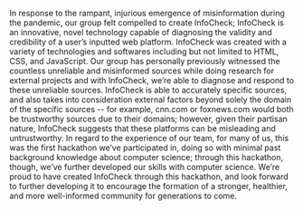 In response to the rampant, injurious emergence of misinformation during the pandemic, our group felt compelled to create InfoCheck; InfoCheck is an innovative, novel technology capable of diagnosing the validity and credibility of a user’s inputted web platform. InfoCheck was created with a variety of technologies and softwares including but not limited to HTML, CSS, and JavaScript. Our group has personally previously witnessed the countless unreliable and misinformed sources while doing research for external projects and with InfoCheck, we’re able to diagnose and respond to these unreliable sources. InfoCheck is able to accurately specific sources, and also takes into consideration external factors beyond solely the domain of the specific sources -- for example, cnn.com or foxnews.com would both be trustworthy sources due to their domains; however, given their partisan nature, InfoCheck suggests that these platforms can be misleading and untrustworthy. In regard to the experience of our team, for many of us, this was the first hackathon we’ve participated in, doing so with minimal past background knowledge about computer science; through this hackathon, though, we’ve further developed our skills with computer science. We’re proud to have created InfoCheck through this hackathon, and look forward to further developing it to encourage the formation of a stronger, healthier, and more well-informed community for generations to come.
